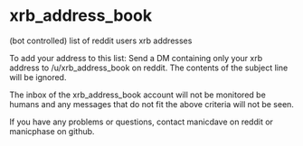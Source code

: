 # xrb_address_book
(bot controlled) list of reddit users xrb addresses

To add your address to this list:
Send a DM containing only your xrb address to /u/xrb_address_book on reddit. The contents of the subject line will be ignored.

The inbox of the xrb_address_book account will not be monitored be humans and any messages that do not fit the above criteria will not be seen.

If you have any problems or questions, contact manicdave on reddit or manicphase on github.